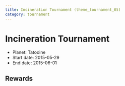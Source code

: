 ```yaml
---
title: Incineration Tournament (theme_tournament_05)
category: tournament
---
```

# Incineration Tournament

  * Planet: Tatooine
  * Start date: 2015-05-29
  * End date: 2015-06-01

## Rewards

